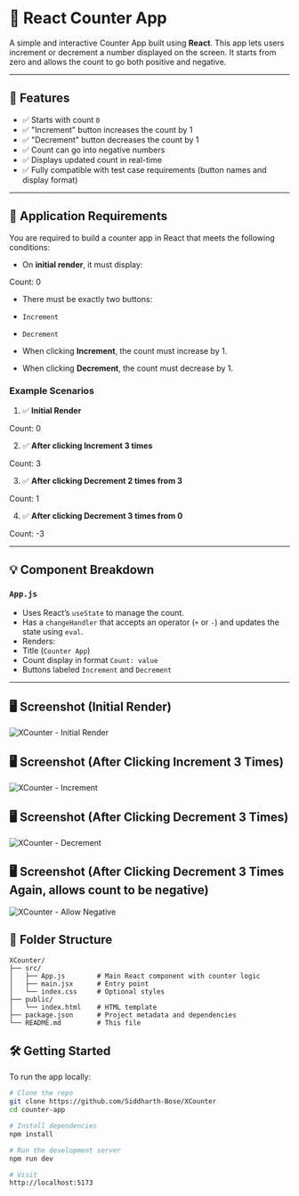 # 🔢 React Counter App

A simple and interactive Counter App built using **React**. This app lets users increment or decrement a number displayed on the screen. It starts from zero and allows the count to go both positive and negative.

---

## 🚀 Features

- ✅ Starts with count `0`
- ✅ "Increment" button increases the count by 1
- ✅ "Decrement" button decreases the count by 1
- ✅ Count can go into negative numbers
- ✅ Displays updated count in real-time
- ✅ Fully compatible with test case requirements (button names and display format)

---

## 🧠 Application Requirements

You are required to build a counter app in React that meets the following conditions:

- On **initial render**, it must display:  

Count: 0


- There must be exactly two buttons:
- `Increment`
- `Decrement`

- When clicking **Increment**, the count must increase by 1.
- When clicking **Decrement**, the count must decrease by 1.

### Example Scenarios

1. ✅ **Initial Render**  

Count: 0


2. ✅ **After clicking Increment 3 times**  

Count: 3


3. ✅ **After clicking Decrement 2 times from 3**  

Count: 1


4. ✅ **After clicking Decrement 3 times from 0**  

Count: -3

---

## 💡 Component Breakdown

### `App.js`

- Uses React’s `useState` to manage the count.
- Has a `changeHandler` that accepts an operator (`+` or `-`) and updates the state using `eval`.
- Renders:
- Title (`Counter App`)
- Count display in format `Count: value`
- Buttons labeled `Increment` and `Decrement`

---

## 🖥️ Screenshot (Initial Render)
![XCounter - Initial Render](public/screenshot.png)

## 🖥️ Screenshot (After Clicking Increment 3 Times)
![XCounter - Increment](public/screenshot.png)

## 🖥️ Screenshot (After Clicking Decrement 3 Times)
![XCounter - Decrement](public/screenshot.png)

## 🖥️ Screenshot (After Clicking Decrement 3 Times Again, allows count to be negative)
![XCounter - Allow Negative](public/screenshot.png)

## 📁 Folder Structure

```
XCounter/
├── src/
│   ├── App.js        # Main React component with counter logic
│   ├── main.jsx      # Entry point
│   └── index.css     # Optional styles
├── public/
│   └── index.html    # HTML template
├── package.json      # Project metadata and dependencies
└── README.md         # This file

```
## 🛠️ Getting Started

To run the app locally:

```bash
# Clone the repo
git clone https://github.com/Siddharth-Bose/XCounter
cd counter-app

# Install dependencies
npm install

# Run the development server
npm run dev

# Visit
http://localhost:5173